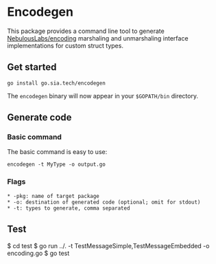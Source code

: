 # Encodegen
This package provides a command line tool to generate [NebulousLabs/encoding](https://gitlab.com/NebulousLabs/encoding) marshaling and unmarshaling interface implementations for custom struct types.

## Get started

```
go install go.sia.tech/encodegen
```

The `encodegen` binary will now appear in your `$GOPATH/bin` directory.

## Generate code

### Basic command
The basic command is easy to use:
```
encodegen -t MyType -o output.go
```

### Flags

    * -pkg: name of target package
    * -o: destination of generated code (optional; omit for stdout)
    * -t: types to generate, comma separated

## Test

$ cd test
$ go run ../. -t TestMessageSimple,TestMessageEmbedded -o encoding.go
$ go test
